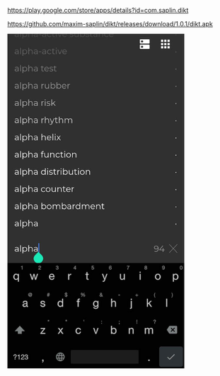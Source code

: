 https://play.google.com/store/apps/details?id=com.saplin.dikt
 
https://github.com/maxim-saplin/dikt/releases/download/1.0.1/dikt.apk

<img src="https://raw.githubusercontent.com/maxim-saplin/dikt/master/En1.jpg"  width="400">
